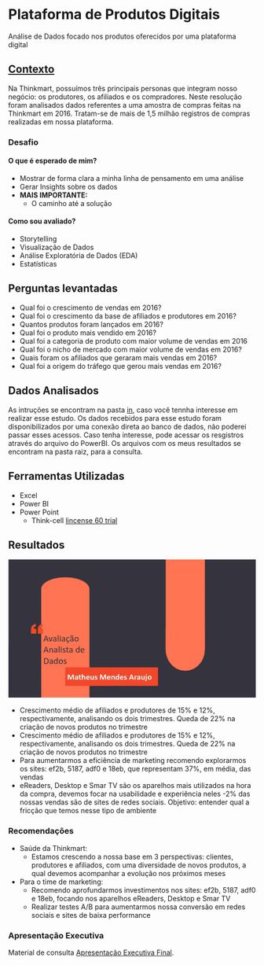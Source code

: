 # Plataforma de Produtos Digitais
Análise de Dados focado nos produtos oferecidos por uma plataforma digital

## [Contexto](in/Thinkmart_Desafio_de_dados.pdf)
Na Thinkmart, possuímos três principais personas que integram nosso negócio: os produtores, os afiliados e os compradores.
Neste resolução foram analisados dados referentes a uma amostra de compras feitas na Thinkmart em 2016. 
Tratam-se de mais de 1,5 milhão registros de compras realizadas em nossa plataforma.

### Desafio
#### O que é esperado de mim?

- Mostrar de forma clara a minha linha de pensamento em uma análise
- Gerar Insights sobre os dados
- **MAIS IMPORTANTE:**
    - O caminho até a solução

#### Como sou avaliado?

- Storytelling
- Visualização de Dados
- Análise Exploratória de Dados (EDA)
- Estatísticas

## Perguntas levantadas
- Qual foi o crescimento de vendas em 2016?
- Qual foi o crescimento da base de afiliados e produtores em 2016?
- Quantos produtos foram lançados em 2016?
- Qual foi o produto mais vendido em 2016?
- Qual foi a categoria de produto com maior volume de vendas em 2016
- Qual foi o nicho de mercado com maior volume de vendas em 2016?
- Quais foram os afiliados que geraram mais vendas em 2016?
- Qual foi a origem do tráfego que gerou mais vendas em 2016?

## Dados Analisados

As intruções se encontram na pasta [in](/in/), caso você tennha interesse em realizar esse estudo.
Os dados recebidos para esse estudo foram disponibilizados por uma conexão direta ao banco de dados, não poderei passar esses
acessos. Caso tenha interesse, pode acessar os resgistros através do arquivo do PowerBI.
Os arquivos com os meus resultados se encontram na pasta raiz, para a consulta.

## Ferramentas Utilizadas
- Excel
- Power BI
- Power Point
  - Think-cell [lincense 60 trial](https://www.think-cell.com/en/product/firmlearning?utm_campaign=firmlearning-22-1483-1&utm_source=firmlearning&utm_medium=youtube&utm_content=&utm_id=firmlearning-22-1483)

## Resultados

![Apresentação](bau/Thinkmart_CE_video.gif)

- Crescimento médio de afiliados e produtores de 15% e 12%, respectivamente, analisando os dois trimestres. Queda de 22% na criação de novos produtos no trimestre
- Crescimento médio de afiliados e produtores de 15% e 12%, respectivamente, analisando os dois trimestres. Queda de 22% na criação de novos produtos no trimestre
- Para aumentarmos a eficiência de marketing recomendo explorarmos os sites: ef2b, 5187, adf0 e 18eb, que representam 37%, em média, das vendas
- eReaders, Desktop e Smar TV são os aparelhos mais utilizados na hora da compra, devemos focar na usabilidade e experiência neles
-2% das nossas vendas são de sites de redes sociais. Objetivo: entender qual a fricção que temos nesse tipo de ambiente


### Recomendações
- Saúde da Thinkmart:
  - Estamos crescendo a nossa base em 3 perspectivas: clientes, produtores e afiliados, com uma diversidade de novos produtos, a qual devemos acompanhar a evolução nos próximos meses
- Para o time de marketing:
  - Recomendo aprofundarmos investimentos nos sites: ef2b, 5187, adf0 e 18eb, focando nos aparelhos eReaders, Desktop e Smar TV
  - Realizar testes A/B para aumentarmos nossa conversão em redes sociais e sites de baixa performance

### Apresentação Executiva

Material de consulta [Apresentação Executiva Final](out/Thinkmart_Case.pdf).
